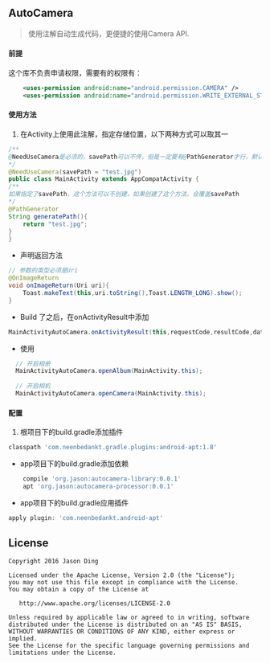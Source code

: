 ## AutoCamera
> 使用注解自动生成代码，更便捷的使用Camera API.

#### 前提
这个库不负责申请权限，需要有的权限有：

```xml
    <uses-permission android:name="android.permission.CAMERA" />
    <uses-permission android:name="android.permission.WRITE_EXTERNAL_STORAGE" />
```

#### 使用方法

1. 在Activity上使用此注解，指定存储位置，以下两种方式可以取其一
```java
/**
@NeedUseCamera是必须的，savePath可以不传，但是一定要有@PathGenerator才行，默认needCrop为fales，即关闭截图
*/
@NeedUseCamera(savePath = "test.jpg")
public class MainActivity extends AppCompatActivity {
/**
如果指定了savePath，这个方法可以不创建，如果创建了这个方法，会覆盖savePath
*/
@PathGenerator
String generatePath(){
    return "test.jpg";
}
}
```
- 声明返回方法
```java
// 参数的类型必须是Uri
@OnImageReturn
void onImageReturn(Uri uri){
    Toast.makeText(this,uri.toString(),Toast.LENGTH_LONG).show();
}
```
- Build 了之后，在onActivityResult中添加
```java
MainActivityAutoCamera.onActivityResult(this,requestCode,resultCode,data);
```
- 使用
```java
  // 开启相册
  MainActivityAutoCamera.openAlbum(MainActivity.this);
  
  // 开启相机
  MainActivityAutoCamera.openCamera(MainActivity.this);
```

#### 配置
1. 根项目下的build.gradle添加插件
```groovy
classpath 'com.neenbedankt.gradle.plugins:android-apt:1.8'
```
- app项目下的build.gradle添加依赖
```groovy
    compile 'org.jason:autocamera-library:0.0.1'
    apt 'org.jason:autocamera-processor:0.0.1'
```

- app项目下的build.gradle应用插件
```groovy
apply plugin: 'com.neenbedankt.android-apt'
```

License
-------

    Copyright 2016 Jason Ding

    Licensed under the Apache License, Version 2.0 (the "License");
    you may not use this file except in compliance with the License.
    You may obtain a copy of the License at

       http://www.apache.org/licenses/LICENSE-2.0

    Unless required by applicable law or agreed to in writing, software
    distributed under the License is distributed on an "AS IS" BASIS,
    WITHOUT WARRANTIES OR CONDITIONS OF ANY KIND, either express or implied.
    See the License for the specific language governing permissions and
    limitations under the License.

